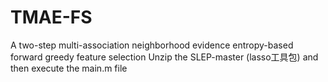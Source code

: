 # TMAE-FS
A two-step multi-association neighborhood evidence entropy-based forward greedy feature selection
Unzip the SLEP-master (lasso工具包) and then execute the main.m file
